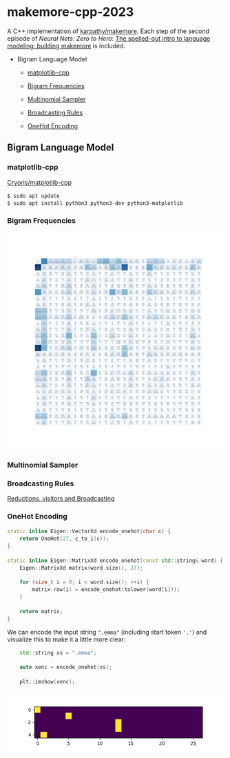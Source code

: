 # makemore-cpp-2023

A C++ implementation of
[karpathy/makemore](https://github.com/karpathy/makemore).
Each step of the second episode of *Neural Nets: Zero to Hero*:
[The spelled-out intro to language modeling: building makemore](
https://youtu.be/PaCmpygFfXo)
is included.

 * Bigram Language Model
   - [matplotlib-cpp](#matplotlib-cpp)
   - [Bigram Frequencies](#bigram-frequencies)
   - [Multinomial Sampler](#multinomial-sampler)
   - [Broadcasting Rules](#broadcasting-rules)

   - [OneHot Encoding](#onehot-encoding)

## Bigram Language Model

### matplotlib-cpp

[Cryoris/matplotlib-cpp](https://github.com/Cryoris/matplotlib-cpp)

```bash
$ sudo apt update
$ sudo apt install python3 python3-dev python3-matplotlib
```

### Bigram Frequencies

![Frequency plot](examples/bigram.png)

### Multinomial Sampler

### Broadcasting Rules

[Reductions, visitors and Broadcasting](https://eigen.tuxfamily.org/dox/group__TutorialReductionsVisitorsBroadcasting.html)

### OneHot Encoding

```c++
static inline Eigen::VectorXd encode_onehot(char c) {
    return OneHot(27, c_to_i(c));
}

static inline Eigen::MatrixXd encode_onehot(const std::string& word) {
    Eigen::MatrixXd matrix(word.size(), 27);

    for (size_t i = 0; i < word.size(); ++i) {
        matrix.row(i) = encode_onehot(tolower(word[i]));
    }

    return matrix;
}

```

We can encode the input string `".emma"` (including start token `'.'`)
and visualize this to make it a little more clear:

```c++
    std::string xs = ".emma";

    auto xenc = encode_onehot(xs);

    plt::imshow(xenc);
```

![OneHot Emma](examples/onehot-emma.png)
